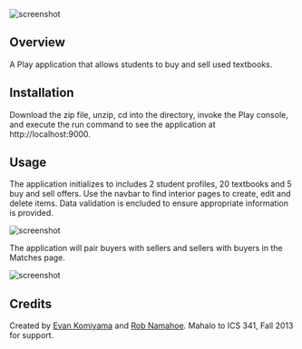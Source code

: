 ![screenshot](https://raw.github.com/robnamahoe/textbookmania/master/doc/textbookmania.jpg)

Overview
--------
A Play application that allows students to buy and sell used textbooks.

Installation
------------
Download the zip file, unzip, cd into the directory, invoke the Play console, and execute the run command to see the
application at http://localhost:9000.

Usage
-----
The application initializes to includes 2 student profiles, 20 textbooks and 5 buy and sell offers. Use the navbar 
to find interior pages to create, edit and delete items. Data validation is encluded to ensure appropriate 
information is provided. 

![screenshot](https://raw.github.com/robnamahoe/textbookmania/master/doc/studentlist.jpg)

The application will pair buyers with sellers and sellers with buyers in the Matches page.

![screenshot](https://raw.github.com/robnamahoe/TextBookMania/master/doc/matches.jpg)

Credits
-------
Created by [Evan Komiyama](https://github.com/ekomiyama) and [Rob Namahoe](https://github.com/RobNamahoe).
Mahalo to ICS 341, Fall 2013 for support.